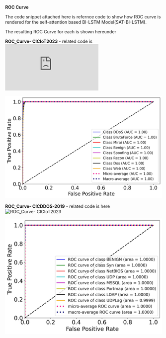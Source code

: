 **ROC Curve** 

The code snippet attached here is refernce code to show how ROC curve is rendered for the self-attention based BI-LSTM Model(SAT-BI-LSTM).

The resulting ROC Curve for each is shown hereunder

**ROC_Curve- CICIoT2023**   - related code is ![ROC_Curve- CICIoT2023](https://github.com/bmiftah/ROC-Curve-code/blob/main/ROC_Curve_CICIoT2023.py)

![ROC_Curve- CICIoT2023](https://github.com/bmiftah/ROC-Curve-code/blob/main/CICIoT2023_ROC_Curve.jpeg)


**ROC_Curve- CICDDOS-2019** - related code is here ![ROC_Curve- CICIoT2023](https://github.com/bmiftah/ROC-Curve-code/blob/main/CICIoT2023_ROC_Curv)

![ROC_Curve- CICIoT2023](https://github.com/bmiftah/ROC-Curve-code/blob/main/ROC_Curves_2019_SP_1108.jpeg)
